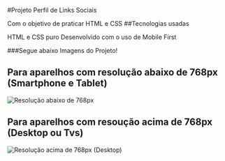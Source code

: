 #Projeto Perfil de Links Sociais

Com o objetivo de praticar HTML e CSS
##Tecnologias usadas

HTML e CSS puro
Desenvolvido com o uso de Mobile First

###Segue abaixo Imagens do Projeto!


## Para aparelhos com resolução abaixo de 768px (Smartphone e Tablet)
![Resolução abaixo de 768px](https://github.com/viniciusferraz963/Projeto-Perfil-de-links-social/assets/114557730/807b9a9c-f34b-4047-b256-b5fa7e45f137)


## Para aparelhos com resoução acima de 768px (Desktop ou Tvs)

![Resolução acima de 768px (Desktop)](https://github.com/viniciusferraz963/Projeto-Perfil-de-links-social/assets/114557730/2071f6e0-313b-4f60-a1cf-60fb5c9fbc99)
